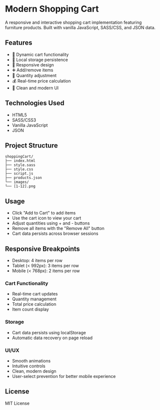 # Modern Shopping Cart

A responsive and interactive shopping cart implementation featuring furniture products. Built with vanilla JavaScript, SASS/CSS, and JSON data.

## Features

- 🛒 Dynamic cart functionality
- 💾 Local storage persistence
- 📱 Responsive design
- ➕ Add/remove items
- 🔢 Quantity adjustment
- 💰 Real-time price calculation
- 🎯 Clean and modern UI

## Technologies Used

- HTML5
- SASS/CSS3
- Vanilla JavaScript
- JSON

## Project Structure
```
shoppingCart/
├── index.html
├── style.sass
├── style.css
├── script.js
├── products.json
└── images/
└── [1-12].png
```

## Usage

- Click "Add to Cart" to add items
- Use the cart icon to view your cart
- Adjust quantities using + and - buttons
- Remove all items with the "Remove All" button
- Cart data persists across browser sessions

## Responsive Breakpoints

- Desktop: 4 items per row
- Tablet (< 992px): 3 items per row
- Mobile (< 768px): 2 items per row


### Cart Functionality
- Real-time cart updates
- Quantity management
- Total price calculation
- Item count display

### Storage
- Cart data persists using localStorage
- Automatic data recovery on page reload

### UI/UX
- Smooth animations
- Intuitive controls
- Clean, modern design
- User-select prevention for better mobile experience

## License

MIT License 
